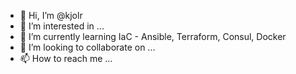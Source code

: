 - 👋 Hi, I’m @kjolr
- 👀 I’m interested in ...
- 🌱 I’m currently learning IaC - Ansible, Terraform, Consul, Docker
- 💞️ I’m looking to collaborate on ...
- 📫 How to reach me ...

<!---
kjolr/kjolr is a ✨ special ✨ repository because its `README.md` (this file) appears on your GitHub profile.
You can click the Preview link to take a look at your changes.
--->
